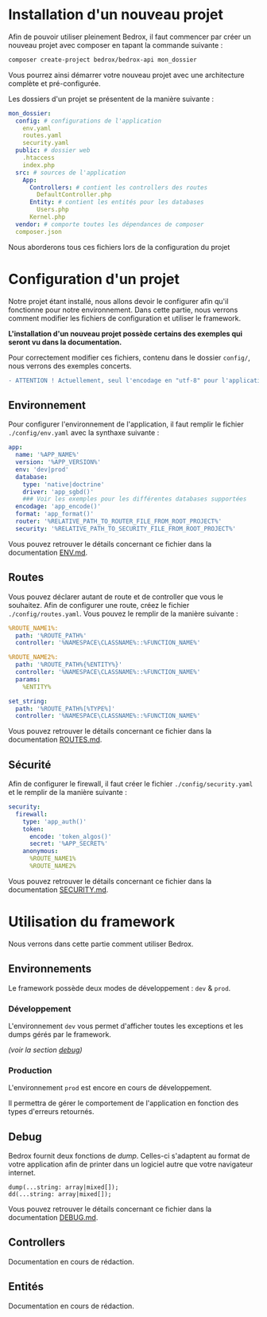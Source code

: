 # Installation d'un nouveau projet
Afin de pouvoir utiliser pleinement Bedrox, il faut commencer par créer un nouveau projet avec composer en tapant la commande suivante :
```bash
composer create-project bedrox/bedrox-api mon_dossier
```
Vous pourrez ainsi démarrer votre nouveau projet avec une architecture complète et pré-configurée.

Les dossiers d'un projet se présentent de la manière suivante :
```yaml
mon_dossier:
  config: # configurations de l'application
    env.yaml
    routes.yaml
    security.yaml
  public: # dossier web
    .htaccess
    index.php
  src: # sources de l'application
    App:
      Controllers: # contient les controllers des routes
        DefaultController.php
      Entity: # contient les entités pour les databases
        Users.php
      Kernel.php
  vendor: # comporte toutes les dépendances de composer
  composer.json
```
Nous aborderons tous ces fichiers lors de la configuration du projet

# Configuration d'un projet
Notre projet étant installé, nous allons devoir le configurer afin qu'il fonctionne pour notre environnement. Dans cette partie, nous verrons comment modifier les fichiers de configuration et utiliser le framework.

__L'installation d'un nouveau projet possède certains des exemples qui seront vu dans la documentation.__

Pour correctement modifier ces fichiers, contenu dans le dossier `config/`, nous verrons des exemples concerts.
```diff
- ATTENTION ! Actuellement, seul l'encodage en "utf-8" pour l'application et les databases est supporté.
```

## Environnement
Pour configurer l'environnement de l'application, il faut remplir le fichier `./config/env.yaml` avec la synthaxe suivante :

```yaml
app:
  name: '%APP_NAME%'
  version: '%APP_VERSION%'
  env: 'dev|prod'
  database:
    type: 'native|doctrine'
    driver: 'app_sgbd()'
    ### Voir les exemples pour les différentes databases supportées
  encodage: 'app_encode()'
  format: 'app_format()'
  router: '%RELATIVE_PATH_TO_ROUTER_FILE_FROM_ROOT_PROJECT%'
  security: '%RELATIVE_PATH_TO_SECURITY_FILE_FROM_ROOT_PROJECT%'
```
Vous pouvez retrouver le détails concernant ce fichier dans la documentation [ENV.md](./docs/ENV.md).

## Routes
Vous pouvez déclarer autant de route et de controller que vous le souhaitez. Afin de configurer une route, créez le fichier `./config/routes.yaml`. Vous pouvez le remplir de la manière suivante :

```yaml
%ROUTE_NAME1%:
  path: '%ROUTE_PATH%'
  controller: '%NAMESPACE\CLASSNAME%::%FUNCTION_NAME%'

%ROUTE_NAME2%:
  path: '%ROUTE_PATH%{%ENTITY%}'
  controller: '%NAMESPACE\CLASSNAME%::%FUNCTION_NAME%'
  params:
    %ENTITY%

set_string:
  path: '%ROUTE_PATH%[%TYPE%]'
  controller: '%NAMESPACE\CLASSNAME%::%FUNCTION_NAME%'
```
Vous pouvez retrouver le détails concernant ce fichier dans la documentation [ROUTES.md](./docs/ROUTES.md).

## Sécurité
Afin de configurer le firewall, il faut créer le fichier `./config/security.yaml`  et le remplir de la manière suivante :

```yaml
security:
  firewall:
    type: 'app_auth()'
    token:
      encode: 'token_algos()'
      secret: '%APP_SECRET%'
    anonymous:
      %ROUTE_NAME1%
      %ROUTE_NAME2%
```
Vous pouvez retrouver le détails concernant ce fichier dans la documentation [SECURITY.md](./docs/SECURITY.md).

# Utilisation du framework
Nous verrons dans cette partie comment utiliser Bedrox.

## Environnements
Le framework possède deux modes de développement : `dev` & `prod`.

### Développement
L'environnement `dev` vous permet d'afficher toutes les exceptions et les dumps gérés par le framework.

*(voir la section [debug](#debug))*

### Production
L'environnement `prod` est encore en cours de développement.

Il permettra de gérer le comportement de l'application en fonction des types d'erreurs retournés.

## Debug
Bedrox fournit deux fonctions de *dump*. Celles-ci s'adaptent au format de votre application afin de printer dans un logiciel autre que votre navigateur internet.

```text
dump(...string: array|mixed[]);
dd(...string: array|mixed[]);
```
Vous pouvez retrouver le détails concernant ce fichier dans la documentation [DEBUG.md](./docs/DEBUG.md).

## Controllers
Documentation en cours de rédaction.

## Entités
Documentation en cours de rédaction.
